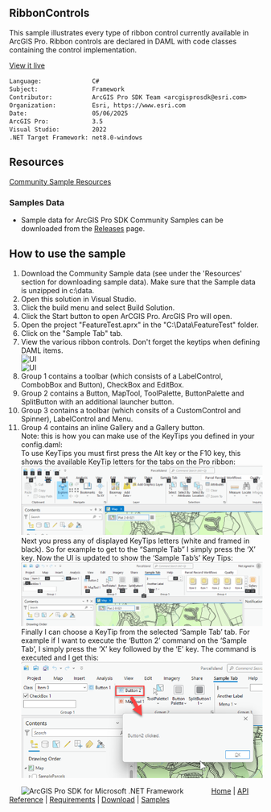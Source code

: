## RibbonControls

<!-- TODO: Write a brief abstract explaining this sample -->
This sample illustrates every type of ribbon control currently available in ArcGIS Pro.  Ribbon controls are declared in DAML with code classes containing the control implementation.  
  


<a href="https://pro.arcgis.com/en/pro-app/sdk/" target="_blank">View it live</a>

<!-- TODO: Fill this section below with metadata about this sample-->
```
Language:              C#
Subject:               Framework
Contributor:           ArcGIS Pro SDK Team <arcgisprosdk@esri.com>
Organization:          Esri, https://www.esri.com
Date:                  05/06/2025
ArcGIS Pro:            3.5
Visual Studio:         2022
.NET Target Framework: net8.0-windows
```

## Resources

[Community Sample Resources](https://github.com/Esri/arcgis-pro-sdk-community-samples#resources)

### Samples Data

* Sample data for ArcGIS Pro SDK Community Samples can be downloaded from the [Releases](https://github.com/Esri/arcgis-pro-sdk-community-samples/releases) page.  

## How to use the sample
<!-- TODO: Explain how this sample can be used. To use images in this section, create the image file in your sample project's screenshots folder. Use relative url to link to this image using this syntax: ![My sample Image](FacePage/SampleImage.png) -->
1. Download the Community Sample data (see under the 'Resources' section for downloading sample data).  Make sure that the Sample data is unzipped in c:\data.
2. Open this solution in Visual Studio.    
3. Click the build menu and select Build Solution.  
4. Click the Start button to open ArCGIS Pro.  ArcGIS Pro will open.  
5. Open the project "FeatureTest.aprx" in the "C:\Data\FeatureTest" folder.  
6. Click on the "Sample Tab" tab.  
7. View the various ribbon controls.   Don't forget the keytips when defining DAML items.   
![UI](Screenshots/RibbonControls.png)  
![UI](Screenshots/RibbonControls_KeyTips.png)   
8. Group 1 contains a toolbar (which consists of a LabelControl, CombobBox and Button), CheckBox and EditBox.  
9. Group 2 contains a Button, MapTool, ToolPalette, ButtonPalette and SplitButton with an additional launcher button.  
10. Group 3 contains a toolbar (which consits of a CustomControl and Spinner), LabelControl and Menu.  
11. Group 4 contains an inline Gallery and a Gallery button.   
Note: this is how you can make use of the KeyTips you defined in your config.daml:  
To use KeyTips you must first press the Alt key or the F10 key, this shows the available KeyTip letters for the tabs on the Pro ribbon:  
![UI](Screenshots/Screen1.png)  
Next you press any of displayed KeyTips letters (white and framed in black).  So for example to get to the “Sample Tab” I simply press the ‘X’ key.  Now the UI is updated to show the ‘Sample Tab’s’ Key Tips:  
![UI](Screenshots/Screen2.png)  
Finally I can choose a KeyTip from the selected ‘Sample Tab’ tab.  For example if I want to execute the ‘Button 2’ command on the ‘Sample Tab’, I simply press the ‘X’ key followed by the ‘E’ key.  The command is executed and I get this:  
![UI](Screenshots/Screen3.png)  
  

<!-- End -->

&nbsp;&nbsp;&nbsp;&nbsp;&nbsp;&nbsp;<img src="https://esri.github.io/arcgis-pro-sdk/images/ArcGISPro.png"  alt="ArcGIS Pro SDK for Microsoft .NET Framework" height = "20" width = "20" align="top"  >
&nbsp;&nbsp;&nbsp;&nbsp;&nbsp;&nbsp;&nbsp;&nbsp;&nbsp;&nbsp;&nbsp;&nbsp;
[Home](https://github.com/Esri/arcgis-pro-sdk/wiki) | <a href="https://pro.arcgis.com/en/pro-app/latest/sdk/api-reference" target="_blank">API Reference</a> | [Requirements](https://github.com/Esri/arcgis-pro-sdk/wiki#requirements) | [Download](https://github.com/Esri/arcgis-pro-sdk/wiki#installing-arcgis-pro-sdk-for-net) | <a href="https://github.com/esri/arcgis-pro-sdk-community-samples" target="_blank">Samples</a>
